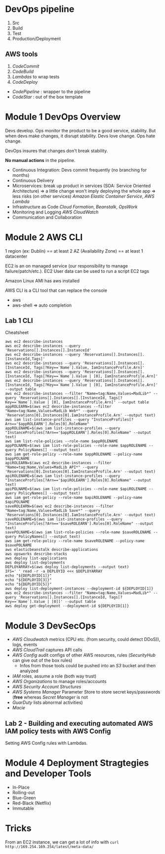 # DevOps **pipeline**

1. Src
2. Build
3. Test
4. Production/Deployment

## AWS tools

1. _CodeCommit_
2. _CodeBuild_
3. _Lambdas_ to wrap tests
4. _CodeDeploy_

- _CodePipeline_ : wrapper to the pipeline
- _CodeStar_ : out of the box template

# Module 1 DevOps Overview

Devs develop. Ops monitor the product to be a good service, stability.
But when devs make changes, it disrupt stability.
Devs love change. Ops hate change.

DevOps insures that changes don't break stability.

**No manual actions** in the pipeline.

- Continuous Integration: Devs commit frequently (no branching for months)
- Continuous Delivery
- Microservices: break up product in services (SOA: Service Oriented Architecture) => a little change won't imply deploying the whole app => less risks (on other services) _Amazon Elastic Container Service_, _AWS Lambda_
- Infrastructure as Code _Cloud Formation_, _Beanstalk_, _OpsWork_
- Monitoring and Logging _AWS CloudWatch_
- Communication and Collaboration

# Module 2 AWS CLI

1 region (ex: Dublin) == at least 2 AZ (Availability Zone) == at least 1 datacenter

EC2 is an on managed service (our responsibility to manage failure/patch/etc.).
EC2 User data can be used to run a script
EC2 tags

Amazon Linux AMI has aws installed

AWS CLI is a CLI tool that can replace the console

- aws
- aws-shell => auto completion

## Lab 1 CLI

Cheatsheet

```
aws ec2 describe-instances
aws ec2 describe-instances --query 'Reservations[].Instances[].InstanceId'
aws ec2 describe-instances --query 'Reservations[].Instances[].[InstanceId,Tags]'
aws ec2 describe-instances --query 'Reservations[].Instances[].[InstanceId, Tags[?Key==`Name`].Value, IamInstanceProfile.Arn]'
aws ec2 describe-instances --query 'Reservations[].Instances[].[InstanceId, Tags[?Key==`Name`].Value | [0], IamInstanceProfile.Arn]'
aws ec2 describe-instances --query 'Reservations[].Instances[].[InstanceId, Tags[?Key==`Name`].Value | [0], IamInstanceProfile.Arn]' --output table
aws ec2 describe-instances --filter "Name=tag:Name,Values=MadLib*" --query 'Reservations[].Instances[].[InstanceId, Tags[?Key==`Name`].Value | [0], IamInstanceProfile.Arn]' --output table
appROLEARN=$(aws ec2 describe-instances --filter "Name=tag:Name,Values=MadLib Web*" --query 'Reservations[0].Instances[0].IamInstanceProfile.Arn' --output text)
aws iam list-instance-profiles --query "InstanceProfiles[?Arn=='$appROLEARN'].Roles[0].RoleName"
appROLENAME=$(aws iam list-instance-profiles --query "InstanceProfiles[?Arn=='$appROLEARN'].Roles[0].RoleName" --output text)
aws iam list-role-policies --role-name $appROLENAME
appPOLNAME=$(aws iam list-role-policies --role-name $appROLENAME --query PolicyNames[] --output text)
aws iam get-role-policy --role-name $appROLENAME --policy-name $appPOLNAME
apiROLEARN=$(aws ec2 describe-instances --filter "Name=tag:Name,Values=MadLib API*" --query 'Reservations[0].Instances[0].IamInstanceProfile.Arn' --output text)
apiROLENAME=$(aws iam list-instance-profiles --query "InstanceProfiles[?Arn=='$apiROLEARN'].Roles[0].RoleName" --output text)
apiPOLNAME=$(aws iam list-role-policies --role-name $apiROLENAME --query PolicyNames[] --output text)
aws iam get-role-policy --role-name $apiROLENAME --policy-name $apiPOLNAME
saveROLEARN=$(aws ec2 describe-instances --filter "Name=tag:Name,Values=MadLib Save*" --query 'Reservations[0].Instances[0].IamInstanceProfile.Arn' --output text)
saveROLENAME=$(aws iam list-instance-profiles --query "InstanceProfiles[?Arn=='$saveROLEARN'].Roles[0].RoleName" --output text)
savePOLNAME=$(aws iam list-role-policies --role-name $saveROLENAME --query PolicyNames[] --output text)
aws iam get-role-policy --role-name $saveROLENAME --policy-name $savePOLNAME
aws elasticbeanstalk describe-applications
aws opsworks describe-stacks
aws deploy list-applications
aws deploy list-deployments
DEPLOYARRAY=$(aws deploy list-deployments --output text)
IFS=' ' read -r -a DEPLOYID <<< $DEPLOYARRAY
echo "${DEPLOYID[1]}"
echo "${DEPLOYID[3]}"
echo "${DEPLOYID[5]}"
aws deploy list-deployment-instances --deployment-id ${DEPLOYID[1]}
aws ec2 describe-instances --filter "Name=tag:Name,Values=MadLib*" --query 'Reservations[].Instances[].[InstanceId, Tags[?Key==`Name`].Value | [0]]' --output table
aws deploy get-deployment --deployment-id ${DEPLOYID[1]}
```

# Module 3 DevSecOps

- _AWS Cloudwatch_ metrics (CPU etc. (from security, could detect DDoS)), logs, events
- _AWS CloudTrail_ captures API calls
- _AWS Config_ audit configs of other AWS resources, rules (_SecurityHub_ can give out of the box rules)
  - Infos from those tools could be pushed into an _S3_ bucket and then analyzed
- _IAM_ roles, assume a role (both way trust)
- _AWS Organizations_ to manage roles/accounts
- _AWS Security Account Structures_
- _AWS Systems Manager_ Parameter Store to store secret keys/passwords (**free** whereas _Secret Manager_ is not
- _GuarDuty_ lists abnormal activities)
- _Macie_

## Lab 2 - Building and executing automated AWS IAM policy tests with AWS Config

Setting AWS Config rules with Lambdas.

# Module 4 Deployment Stragtegies and Developer Tools

- In-Place
- Rolling-out
- Blue-Green
- Red-Black (Netflix)
- Immutable

# Tricks

From an EC2 instance, we can get a lot of info with `curl http://169.254.169.254/latest/meta-data/`
